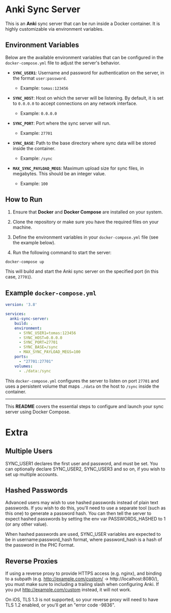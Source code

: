 # Anki Sync Server

This is an **Anki** sync server that can be run inside a Docker container. It is highly customizable via environment variables.

## Environment Variables

Below are the available environment variables that can be configured in the `docker-compose.yml` file to adjust the server's behavior.

- **`SYNC_USER1`**: Username and password for authentication on the server, in the format `user:password`.
  - Example: `tomas:123456`

- **`SYNC_HOST`**: Host on which the server will be listening. By default, it is set to `0.0.0.0` to accept connections on any network interface.
  - Example: `0.0.0.0`

- **`SYNC_PORT`**: Port where the sync server will run.
  - Example: `27701`

- **`SYNC_BASE`**: Path to the base directory where sync data will be stored inside the container.
  - Example: `/sync`

- **`MAX_SYNC_PAYLOAD_MEGS`**: Maximum upload size for sync files, in megabytes. This should be an integer value.
  - Example: `100`

## How to Run

1. Ensure that **Docker** and **Docker Compose** are installed on your system.

2. Clone the repository or make sure you have the required files on your machine.

3. Define the environment variables in your `docker-compose.yml` file (see the example below).

4. Run the following command to start the server:

```bash
docker-compose up
```

This will build and start the Anki sync server on the specified port (in this case, `27701`).

## Example `docker-compose.yml`

```yaml
version: '3.8'

services:
  anki-sync-server:
    build: .
    environment:
      - SYNC_USER1=tomas:123456
      - SYNC_HOST=0.0.0.0
      - SYNC_PORT=27701
      - SYNC_BASE=/sync
      - MAX_SYNC_PAYLOAD_MEGS=100
    ports:
      - "27701:27701"
    volumes:
      - ./data:/sync
```

This `docker-compose.yml` configures the server to listen on port `27701` and uses a persistent volume that maps `./data` on the host to `/sync` inside the container.

---

This **README** covers the essential steps to configure and launch your sync server using Docker Compose.

# Extra

## Multiple Users
SYNC_USER1 declares the first user and password, and must be set. You can optionally declare SYNC_USER2, SYNC_USER3 and so on, if you wish to set up multiple accounts.

## Hashed Passwords
Advanced users may wish to use hashed passwords instead of plain text passwords. If you wish to do this, you'll need to use a separate tool (such as this one) to generate a password hash. You can then tell the server to expect hashed passwords by setting the env var PASSWORDS_HASHED to 1 (or any other value).

When hashed passwords are used, SYNC_USER variables are expected to be in username:password_hash format, where password_hash is a hash of the password in the PHC Format.

## Reverse Proxies
If using a reverse proxy to provide HTTPS access (e.g. nginx), and binding to a subpath (e.g. http://example.com/custom/ -> http://localhost:8080/), you must make sure to including a trailing slash when configuring Anki. If you put http://example.com/custom instead, it will not work.

On iOS, TLS 1.3 is not supported, so your reverse proxy will need to have TLS 1.2 enabled, or you'll get an "error code -9836".
